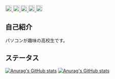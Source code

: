 <div align="left"> 
  <a href="https://github.com/AS0789/AS0789/">
    <img height="20" src="https://komarev.com/ghpvc/?username=AS0789&label=Acsess Count&style=for-the-badge&logo=appveyor" alt="AS0789" />
  </a>
  <a href="http://twitter.com/ASTwi2nd">
    <img height="20" src="https://img.shields.io/twitter/follow/ASTwi2nd?label=@ASTwi2nd&logo=twitter&style=for-the-badge&color=1da1f2" />
  </a>
  <a href="https://github.com/AS0789">
    <img height="20" src="https://img.shields.io/github/followers/AS0789?label=Follower&logo=github&style=for-the-badge&color=272b33" />
  </a>
  <a href="https://www.reddit.com/user/ArsenicInteger">
    <img height="20" src="https://img.shields.io/reddit/user-karma/combined/ArsenicInteger?label=Follower&logo=reddit&style=for-the-badge&color=FF4500" />
  </a>
  <a href="https://www.twitch.tv/arsenicinteger">
    <img height="20" src="https://img.shields.io/twitch/status/arsenicinteger?label=Status&logo=twitch&style=for-the-badge&color=a970FF" />
  </a>
</div>

## 自己紹介
パソコンが趣味の高校生です。

## ステータス
[![Anurag's GitHub stats](https://github-readme-stats.vercel.app/api?username=AS0789&show_icons=true&bg_color=36393F&title_color=08F&text_color=FFF&locale=ja&x)](https://github.com/anuraghazra/github-readme-stats)
[![Anurag's GitHub stats](https://github-readme-stats.vercel.app/api/top-langs/?username=as0789&show_icons=true&bg_color=36393F&title_color=0088FF&text_color=FFF&locale=ja)](https://github.com/anuraghazra/github-readme-stats)
